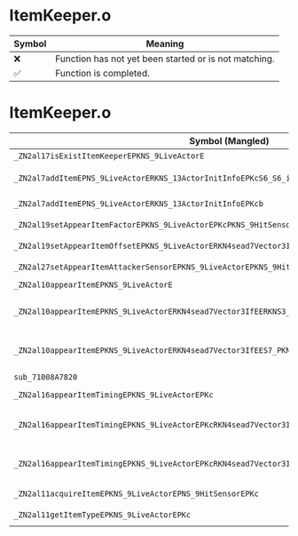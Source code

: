 # ItemKeeper.o
| Symbol | Meaning 
| ------------- | ------------- 
| :x: | Function has not yet been started or is not matching. 
| :white_check_mark: | Function is completed. 


# ItemKeeper.o
| Symbol (Mangled) | Symbol (Demangled) | Decompiled? |
| ------------- |  ------------- | ------------- |
| `_ZN2al17isExistItemKeeperEPKNS_9LiveActorE` | `al::isExistItemKeeper(al::LiveActor const*)` | :white_check_mark: |
| `_ZN2al7addItemEPNS_9LiveActorERKNS_13ActorInitInfoEPKcS6_S6_ib` | `al::addItem(al::LiveActor *,al::ActorInitInfo const&,char const*,char const*,char const*,int,bool)` | :white_check_mark: |
| `_ZN2al7addItemEPNS_9LiveActorERKNS_13ActorInitInfoEPKcb` | `al::addItem(al::LiveActor *,al::ActorInitInfo const&,char const*,bool)` | :white_check_mark: |
| `_ZN2al19setAppearItemFactorEPKNS_9LiveActorEPKcPKNS_9HitSensorE` | `al::setAppearItemFactor(al::LiveActor const*,char const*,al::HitSensor const*)` | :white_check_mark: |
| `_ZN2al19setAppearItemOffsetEPKNS_9LiveActorERKN4sead7Vector3IfEE` | `al::setAppearItemOffset(al::LiveActor const*,sead::Vector3<float> const&)` | :white_check_mark: |
| `_ZN2al27setAppearItemAttackerSensorEPKNS_9LiveActorEPKNS_9HitSensorE` | `al::setAppearItemAttackerSensor(al::LiveActor const*,al::HitSensor const*)` | :white_check_mark: |
| `_ZN2al10appearItemEPKNS_9LiveActorE` | `al::appearItem(al::LiveActor const*)` | :white_check_mark: |
| `_ZN2al10appearItemEPKNS_9LiveActorERKN4sead7Vector3IfEERKNS3_4QuatIfEEPKNS_9HitSensorE` | `al::appearItem(al::LiveActor const*,sead::Vector3<float> const&,sead::Quat<float> const&,al::HitSensor const*)` | :white_check_mark: |
| `_ZN2al10appearItemEPKNS_9LiveActorERKN4sead7Vector3IfEES7_PKNS_9HitSensorE` | `al::appearItem(al::LiveActor const*,sead::Vector3<float> const&,sead::Vector3<float> const&,al::HitSensor const*)` | :white_check_mark: |
| `sub_71008A7820` | `` | :white_check_mark: |
| `_ZN2al16appearItemTimingEPKNS_9LiveActorEPKc` | `al::appearItemTiming(al::LiveActor const*,char const*)` | :white_check_mark: |
| `_ZN2al16appearItemTimingEPKNS_9LiveActorEPKcRKN4sead7Vector3IfEERKNS5_4QuatIfEEPKNS_9HitSensorE` | `al::appearItemTiming(al::LiveActor const*,char const*,sead::Vector3<float> const&,sead::Quat<float> const&,al::HitSensor const*)` | :white_check_mark: |
| `_ZN2al16appearItemTimingEPKNS_9LiveActorEPKcRKN4sead7Vector3IfEES9_PKNS_9HitSensorE` | `al::appearItemTiming(al::LiveActor const*,char const*,sead::Vector3<float> const&,sead::Vector3<float> const&,al::HitSensor const*)` | :white_check_mark: |
| `_ZN2al11acquireItemEPKNS_9LiveActorEPNS_9HitSensorEPKc` | `al::acquireItem(al::LiveActor const*,al::HitSensor *,char const*)` | :white_check_mark: |
| `_ZN2al11getItemTypeEPKNS_9LiveActorEPKc` | `al::getItemType(al::LiveActor const*,char const*)` | :white_check_mark: |
